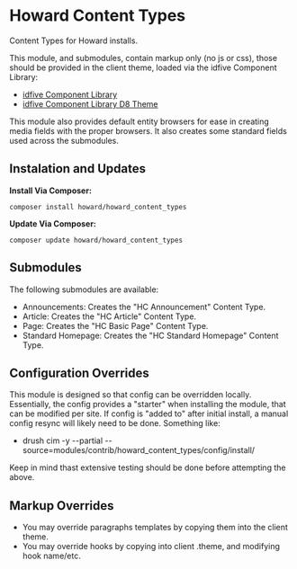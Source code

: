 # Howard Content Types

Content Types for Howard installs.

This module, and submodules, contain markup only (no js or css), those should be provided in the client theme, loaded via the idfive Component Library:

 - [idfive Component Library](https://bitbucket.org/idfivellc/idfive-component-library)
 - [idfive Component Library D8 Theme](https://bitbucket.org/idfivellc/idfive-component-library-d8-theme)

 This module also provides default entity browsers for ease in creating media fields with the proper browsers. It also creates some standard fields used across the submodules.

## Instalation and Updates

**Install Via Composer:**
```
composer install howard/howard_content_types
```
**Update Via Composer:**
```
composer update howard/howard_content_types
```
## Submodules
The following submodules are available:
 - Announcements: Creates the "HC Announcement" Content Type.
 - Article: Creates the "HC Article" Content Type.
 - Page: Creates the "HC Basic Page" Content Type.
 - Standard Homepage: Creates the "HC Standard Homepage" Content Type.

## Configuration Overrides
This module is designed so that config can be overridden locally. Essentially, the config provides a "starter" when installing the module, that can be modified per site. If config is "added to" after initial install, a manual config resync will likely need to be done. Something like:

 - drush cim -y --partial --source=modules/contrib/howard_content_types/config/install/
 
 Keep in mind thast extensive testing should be done before attempting the above.

## Markup Overrides

- You may override paragraphs templates by copying them into the client theme.
- You may override hooks by copying into client .theme, and modifying hook name/etc.
